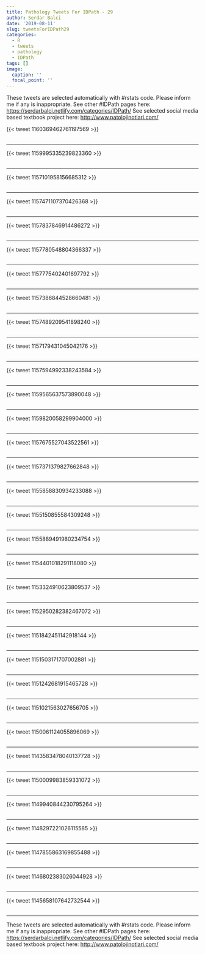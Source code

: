 ```yaml
---
title: Pathology Tweets For IDPath - 29
author: Serdar Balci
date: '2019-08-11'
slug: tweetsForIDPath29
categories:
  - R
  - tweets
  - pathology
  - IDPath
tags: []
image:
  caption: ''
  focal_point: ''
---
```



These tweets are selected automatically with #rstats code. Please inform me if any is inappropriate.
See other #IDPath pages here: https://serdarbalci.netlify.com/categories/IDPath/ 
See selected social media based textbook project here: http://www.patolojinotlari.com/

{{< tweet 1160369462761197569 >}}
<br>
<br>
<hr>
{{< tweet 1159995335239823360 >}}
<br>
<br>
<hr>
{{< tweet 1157101958156685312 >}}
<br>
<br>
<hr>
{{< tweet 1157471107370426368 >}}
<br>
<br>
<hr>
{{< tweet 1157837846914486272 >}}
<br>
<br>
<hr>
{{< tweet 1157780548804366337 >}}
<br>
<br>
<hr>
{{< tweet 1157775402401697792 >}}
<br>
<br>
<hr>
{{< tweet 1157386844528660481 >}}
<br>
<br>
<hr>
{{< tweet 1157489209541898240 >}}
<br>
<br>
<hr>
{{< tweet 1157179431045042176 >}}
<br>
<br>
<hr>
{{< tweet 1157594992338243584 >}}
<br>
<br>
<hr>
{{< tweet 1159565637573890048 >}}
<br>
<br>
<hr>
{{< tweet 1159820058299904000 >}}
<br>
<br>
<hr>
{{< tweet 1157675527043522561 >}}
<br>
<br>
<hr>
{{< tweet 1157371379827662848 >}}
<br>
<br>
<hr>
{{< tweet 1155858830934233088 >}}
<br>
<br>
<hr>
{{< tweet 1155150855584309248 >}}
<br>
<br>
<hr>
{{< tweet 1155889491980234754 >}}
<br>
<br>
<hr>
{{< tweet 1154401018291118080 >}}
<br>
<br>
<hr>
{{< tweet 1153324910623809537 >}}
<br>
<br>
<hr>
{{< tweet 1152950282382467072 >}}
<br>
<br>
<hr>
{{< tweet 1151842451142918144 >}}
<br>
<br>
<hr>
{{< tweet 1151503171707002881 >}}
<br>
<br>
<hr>
{{< tweet 1151242681915465728 >}}
<br>
<br>
<hr>
{{< tweet 1151021563027656705 >}}
<br>
<br>
<hr>
{{< tweet 1150061124055896069 >}}
<br>
<br>
<hr>
{{< tweet 1143583478040137728 >}}
<br>
<br>
<hr>
{{< tweet 1150009983859331072 >}}
<br>
<br>
<hr>
{{< tweet 1149940844230795264 >}}
<br>
<br>
<hr>
{{< tweet 1148297221026115585 >}}
<br>
<br>
<hr>
{{< tweet 1147855863169855488 >}}
<br>
<br>
<hr>
{{< tweet 1146802383026044928 >}}
<br>
<br>
<hr>
{{< tweet 1145658107642732544 >}}
<br>
<br>
<hr>


These tweets are selected automatically with #rstats code. Please inform me if any is inappropriate.
See other #IDPath pages here: https://serdarbalci.netlify.com/categories/IDPath/ 
See selected social media based textbook project here: http://www.patolojinotlari.com/
